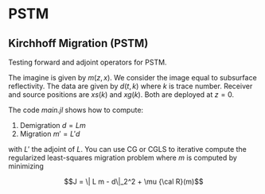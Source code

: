 # PSTM
## Kirchhoff Migration (PSTM) 

Testing forward and adjoint operators for PSTM. 

The imagine is given by $m(z,x)$.  We consider the image equal to
subsurface reflectivity. The data are given by $d(t,k)$ where $k$ is trace number. Receiver and source positions are $xs(k)$ and $xg(k)$. Both
are deployed at $z=0$. 

The code *main.jl* shows how to compute:

1) Demigration $d = L m$
2) Migration $m' = L' d$ 

with $L'$ the adjoint of $L$. You can use CG or CGLS to iterative compute the regularized least-squares migration problem where $m$ is computed by minimizing

$$J = \| L m - d\|_2^2 + \mu {\cal R}(m)$$



